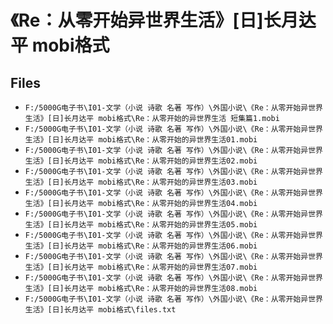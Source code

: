 # 《Re：从零开始异世界生活》[日]长月达平 mobi格式

## Files

- `F:/5000G电子书\I01-文学（小说 诗歌 名著 写作）\外国小说\《Re：从零开始异世界生活》[日]长月达平 mobi格式\Re：从零开始的异世界生活 短集篇1.mobi`
- `F:/5000G电子书\I01-文学（小说 诗歌 名著 写作）\外国小说\《Re：从零开始异世界生活》[日]长月达平 mobi格式\Re：从零开始的异世界生活01.mobi`
- `F:/5000G电子书\I01-文学（小说 诗歌 名著 写作）\外国小说\《Re：从零开始异世界生活》[日]长月达平 mobi格式\Re：从零开始的异世界生活02.mobi`
- `F:/5000G电子书\I01-文学（小说 诗歌 名著 写作）\外国小说\《Re：从零开始异世界生活》[日]长月达平 mobi格式\Re：从零开始的异世界生活03.mobi`
- `F:/5000G电子书\I01-文学（小说 诗歌 名著 写作）\外国小说\《Re：从零开始异世界生活》[日]长月达平 mobi格式\Re：从零开始的异世界生活04.mobi`
- `F:/5000G电子书\I01-文学（小说 诗歌 名著 写作）\外国小说\《Re：从零开始异世界生活》[日]长月达平 mobi格式\Re：从零开始的异世界生活05.mobi`
- `F:/5000G电子书\I01-文学（小说 诗歌 名著 写作）\外国小说\《Re：从零开始异世界生活》[日]长月达平 mobi格式\Re：从零开始的异世界生活06.mobi`
- `F:/5000G电子书\I01-文学（小说 诗歌 名著 写作）\外国小说\《Re：从零开始异世界生活》[日]长月达平 mobi格式\Re：从零开始的异世界生活07.mobi`
- `F:/5000G电子书\I01-文学（小说 诗歌 名著 写作）\外国小说\《Re：从零开始异世界生活》[日]长月达平 mobi格式\Re：从零开始的异世界生活08.mobi`
- `F:/5000G电子书\I01-文学（小说 诗歌 名著 写作）\外国小说\《Re：从零开始异世界生活》[日]长月达平 mobi格式\files.txt`
